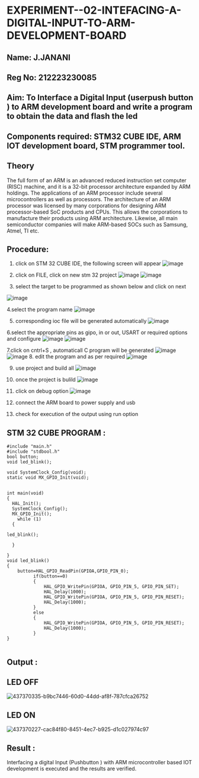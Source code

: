 # EXPERIMENT--02-INTEFACING-A-DIGITAL-INPUT-TO-ARM-DEVELOPMENT-BOARD

## Name: J.JANANI

## Reg No: 212223230085

## Aim: To Interface a Digital Input  (userpush button  ) to ARM   development board and write a  program to obtain  the data and flash the led  
## Components required: STM32 CUBE IDE, ARM IOT development board,  STM programmer tool.
## Theory 
The full form of an ARM is an advanced reduced instruction set computer (RISC) machine, and it is a 32-bit processor architecture expanded by ARM holdings. The applications of an ARM processor include several microcontrollers as well as processors. The architecture of an ARM processor was licensed by many corporations for designing ARM processor-based SoC products and CPUs. This allows the corporations to manufacture their products using ARM architecture. Likewise, all main semiconductor companies will make ARM-based SOCs such as Samsung, Atmel, TI etc.

 
  
## Procedure:
 1. click on STM 32 CUBE IDE, the following screen will appear 
 ![image](https://user-images.githubusercontent.com/36288975/226189166-ac10578c-c059-40e7-8b80-9f84f64bf088.png)

 2. click on FILE, click on new stm 32 project 
 ![image](https://user-images.githubusercontent.com/36288975/226189215-2d13ebfb-507f-44fc-b772-02232e97c0e3.png)
![image](https://user-images.githubusercontent.com/36288975/226189230-bf2d90dd-9695-4aaf-b2a6-6d66454e81fc.png)
3. select the target to be programmed  as shown below and click on next 

![image](https://user-images.githubusercontent.com/36288975/226189280-ed5dcf1d-dd8d-43ae-815d-491085f4863b.png)

4.select the program name 
![image](https://user-images.githubusercontent.com/36288975/226189316-09832a30-4d1a-4d4f-b8ad-2dc28f137711.png)


5. corresponding ioc file will be generated automatically 
![image](https://user-images.githubusercontent.com/36288975/226189378-3abbdee2-0df6-470f-a3cd-79c74e3d3ad8.png)

6.select the appropriate pins as gipo, in or out, USART or required options and configure 
![image](https://user-images.githubusercontent.com/36288975/226189403-f7179f1a-3eae-4637-826b-ab4ec35ba1e1.png)
![image](https://user-images.githubusercontent.com/36288975/226189425-2b2414ce-49b3-4b61-a260-c658cb2e4152.png)


7.click on cntrl+S , automaticall C program will be generated 
![image](https://user-images.githubusercontent.com/36288975/226189443-8b43451d-0b14-47e4-a20b-cc09c6ad8458.png)
![image](https://user-images.githubusercontent.com/36288975/226189450-85ffa969-2ffb-4788-81e5-72d60fdda0f1.png)
8. edit the program and as per required 
![image](https://user-images.githubusercontent.com/36288975/226189461-a573e62f-a109-4631-a250-a20925758fe0.png)

9. use project and build all 
![image](https://user-images.githubusercontent.com/36288975/226189554-3f7101ac-3f41-48fc-abc7-480bd6218dec.png)
10. once the project is bulild 
![image](https://user-images.githubusercontent.com/36288975/226189577-c61cc1eb-3990-4968-8aa6-aefffc766b70.png)

11. click on debug option 
![image](https://user-images.githubusercontent.com/36288975/226189625-37daa9a3-62e9-42b5-a5ce-2ac63345905b.png)

12. connect the  ARM board to power supply and usb 


13. check for execution of the output using run option 



## STM 32 CUBE PROGRAM :

```
#include "main.h"
#include "stdbool.h"
bool button;
void led_blink();

void SystemClock_Config(void);
static void MX_GPIO_Init(void);


int main(void)
{
  HAL_Init();
  SystemClock_Config();
  MX_GPIO_Init();
    while (1)
  {
   
led_blink();
   
  }
  
}
void led_blink()
{
	button=HAL_GPIO_ReadPin(GPIOA,GPIO_PIN_0);
		  if(button==0)
		  {
			  HAL_GPIO_WritePin(GPIOA, GPIO_PIN_5, GPIO_PIN_SET);
			  HAL_Delay(1000);
			  HAL_GPIO_WritePin(GPIOA, GPIO_PIN_5, GPIO_PIN_RESET);
			  HAL_Delay(1000);
		  }
		  else
		  {
			  HAL_GPIO_WritePin(GPIOA, GPIO_PIN_5, GPIO_PIN_RESET);
			  HAL_Delay(1000);
		  }
}
		
```

## Output  :

## LED OFF

![437370335-b9bc7446-60d0-44dd-af8f-787cfca26752](https://github.com/user-attachments/assets/14c72530-91e2-41d5-9b9f-90ec606ce9e0)

## LED ON
![437370227-cac84f80-8451-4ec7-b925-d1c027974c97](https://github.com/user-attachments/assets/e8d8f0af-305f-4a02-ac19-a261b57328c6)

 
## Result :
Interfacing a digital Input (Pushbutton ) with ARM microcontroller based IOT development is executed and the results are verified.
